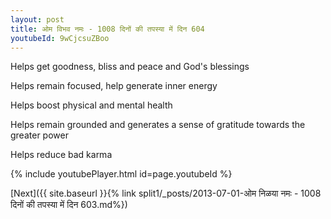 ```yaml
---
layout: post
title: ओम विभव नमः - 1008 दिनों की तपस्या में दिन 604
youtubeId: 9wCjcsuZBoo
---
```

 
 
Helps get goodness, bliss and peace and God's blessings
 
Helps remain focused, help generate inner energy 
 
Helps boost physical and mental health 
 
Helps remain grounded and generates a sense of gratitude towards the greater power 
 
Helps reduce bad karma
 
 
 
 


{% include youtubePlayer.html id=page.youtubeId %}
 
[Next]({{ site.baseurl }}{% link  split1/_posts/2013-07-01-ओम निळया नमः - 1008 दिनों की तपस्या में दिन 603.md%})
 
